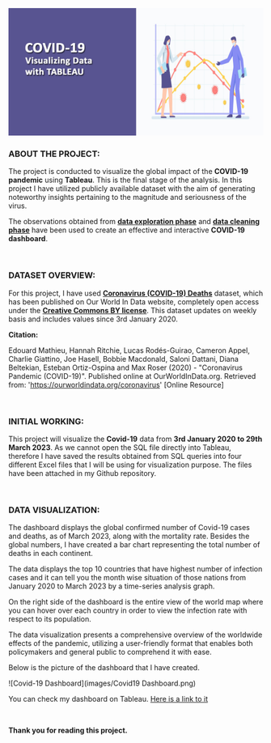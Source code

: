 ![](images/cover-photo-3.jpg)

### ABOUT THE PROJECT:

The project is conducted to visualize the global impact of the **COVID-19 pandemic** using **Tableau**. This is the final stage of the analysis. In this project I have utilized publicly available dataset with the aim of generating noteworthy insights pertaining to the magnitude and seriousness of the virus.

The observations obtained from [**data exploration phase**](https://nlaeeq.github.io/Covid19_DataExploration/) and [**data cleaning phase**](https://nlaeeq.github.io/Covid19_DataCleaning/) have been used to create an effective and interactive **COVID-19 dashboard**.

<br>

### DATASET OVERVIEW:

For this project, I have used [**Coronavirus (COVID-19) Deaths**](https://ourworldindata.org/covid-deaths) dataset, which has been published on Our World In Data website, completely open access under the [**Creative Commons BY license**](https://creativecommons.org/licenses/by/4.0/). This dataset updates on weekly basis and includes values since 3rd January 2020.

**Citation:**

Edouard Mathieu, Hannah Ritchie, Lucas Rodés-Guirao, Cameron Appel, Charlie Giattino, Joe Hasell, Bobbie Macdonald, Saloni Dattani, Diana Beltekian, Esteban Ortiz-Ospina and Max Roser (2020) - "Coronavirus Pandemic (COVID-19)". Published online at OurWorldInData.org. Retrieved from: 'https://ourworldindata.org/coronavirus' [Online Resource]

<br>

### INITIAL WORKING:

This project will visualize the **Covid-19** data from **3rd January 2020 to 29th March 2023**. As we cannot open the SQL file directly into Tableau, therefore I have saved the results obtained from SQL queries into four different Excel files that I will be using for visualization purpose. The files have been attached in my Github repository.

<br>

### DATA VISUALIZATION:

The dashboard displays the global confirmed number of Covid-19 cases and deaths, as of March 2023, along with the mortality rate. Besides the global numbers, I have created a bar chart representing the total number of deaths in each continent. 

The data displays the top 10 countries that have highest number of infection cases and it can tell you the month wise situation of those nations from January 2020 to March 2023 by a time-series analysis graph.

On the right side of the dashboard is the entire view of the world map where you can hover over each country in order to view the infection rate with respect to its population.

The data visualization presents a comprehensive overview of the worldwide effects of the pandemic, utilizing a user-friendly format that enables both policymakers and general public to comprehend it with ease.

Below is the picture of the dashboard that I have created.

![Covid-19 Dashboard](images/Covid19 Dashboard.png)

You can check my dashboard on Tableau. [Here is a link to it](https://public.tableau.com/views/Covid-19DataVisualization_16831468357880/Dashboard1?)

<br>

**Thank you for reading this project.**

